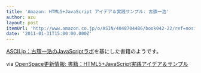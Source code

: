 ```yaml
---
title: 'Amazon: HTML5+JavaScript アイデア＆実践サンプル: 古籏一浩'
author: azu
layout: post
itemUrl: 'http://www.amazon.co.jp/o/ASIN/4048704486/book042-22/ref=nosim'
date: '2011-01-31T15:00:00.000Z'
---
```

<a href="http://ascii.jp/elem/000/000/454/454105/" title="ASCII.jp&#xFF1A;&#x53E4;&#x7C4F;&#x4E00;&#x6D69;&#x306E;JavaScript&#x30E9;&#x30DC;">ASCII.jp：古籏一浩のJavaScriptラボ</a>を基にした書籍のようです。

via <a href="http://www.openspc2.org/blog/archives/2011/01/html5javascript_1.html" title="OpenSpace&#x66F4;&#x65B0;&#x60C5;&#x5831;: &#x66F8;&#x7C4D;&#xFF1A;HTML5+JavaScript&#x5B9F;&#x8DF5;&#x30A2;&#x30A4;&#x30C7;&#x30A2;&#xFF06;&#x30B5;&#x30F3;&#x30D7;&#x30EB;">OpenSpace更新情報: 書籍：HTML5+JavaScript実践アイデア＆サンプル</a>
